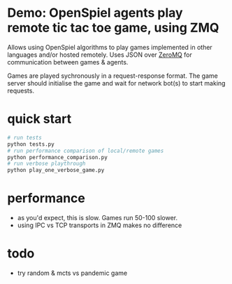 # Demo: OpenSpiel agents play remote tic tac toe game, using ZMQ

Allows using OpenSpiel algorithms to play games implemented in other languages
and/or hosted remotely. Uses JSON over [ZeroMQ](https://zeromq.org/) for
communication between games & agents.

Games are played sychronously in a request-response format. The game server
should initialise the game and wait for network bot(s) to start making requests.

# quick start
```sh
# run tests
python tests.py
# run performance comparison of local/remote games
python performance_comparison.py
# run verbose playthrough
python play_one_verbose_game.py
```

# performance
- as you'd expect, this is slow. Games run 50-100 slower.
- using IPC vs TCP transports in ZMQ makes no difference

# todo
- try random & mcts vs pandemic game
